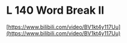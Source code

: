 # L 140 Word Break II
 
[https://www.bilibili.com/video/BV1kt4y117Uu](https://www.bilibili.com/video/BV1kt4y117Uu)